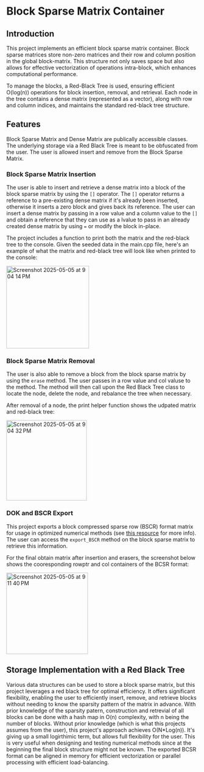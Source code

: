 # Block Sparse Matrix Container

## Introduction

This project implements an efficient block sparse matrix container. Block sparse matrices store non-zero matrices and their row and column position in the global block-matrix. This structure not only saves space but also allows for effective vectorization of operations intra-block, which enhances computational performance.

To manage the blocks, a Red-Black Tree is used, ensuring efficient O(log(n)) operations for block insertion, removal, and retrieval. Each node in the tree contains a dense matrix (represented as a vector), along with row and column indices, and maintains the standard red-black tree structure.

## Features

Block Sparse Matrix and Dense Matrix are publically accessible classes. The underlying storage via a Red Black Tree is meant to be obfuscated from the user. The user is allowed insert and remove from the Block Sparse Matrix.

### Block Sparse Matrix Insertion

The user is able to insert and retrieve a dense matrix into a block of the block sparse matrix by using the `[]` operator. The `[]` operator returns a reference to a pre-existing dense matrix if it's already been inserted, otherwise it inserts a zero block and gives back its reference. The user can insert a dense matrix by passing in a row value and a column value to the `[]` and obtain a reference that they can use as a lvalue to pass in an already created dense matrix by using `=` or modify the block in-place.

The project includes a function to print both the matrix and the red-black tree to the console. Given the seeded data in the main.cpp file, here's an example of what the matrix and red-black tree will look like when printed to the console:

<img width="217" alt="Screenshot 2025-05-05 at 9 04 14 PM" src="https://github.com/user-attachments/assets/2e12629f-aaf2-4543-8a6b-8b02278fd1e8" />

### Block Sparse Matrix Removal

The user is also able to remove a block from the block sparse matrix by using the `erase` method. The user passes in a row value and col valuse to the method. The method will then call upon the Red Black Tree class to locate the node, delete the node, and rebalance the tree when necessary.

After removal of a node, the print helper function shows the udpated matrix and red-black tree:

<img width="211" alt="Screenshot 2025-05-05 at 9 04 32 PM" src="https://github.com/user-attachments/assets/58bf95ea-1060-42b5-a00a-6affb7393b84" />

### DOK and BSCR Export

This project exports a block compressed sparse row (BSCR) format matrix for usage in optimized numerical methods (see [this resource](https://netlib.org/linalg/html_templates/node93.html) for more info). The user can access the `export_BSCR` method on the block sparse matrix to retrieve this information.

For the final obtain matrix after insertion and erasers, the screenshot below shows the cooresponding rowptr and col containers of the BCSR format:

<img width="214" alt="Screenshot 2025-05-05 at 9 11 40 PM" src="https://github.com/user-attachments/assets/019744d5-a6a3-4535-8954-26d7e3471234" />


## Storage Implementation with a Red Black Tree

Various data structures can be used to store a block sparse matrix, but this project leverages a red black tree for optimal efficiency. It offers significant flexibility, enabling the user to efficiently insert, remove, and retrieve blocks without needing to know the sparsity pattern of the matrix in advance. With prior knowledge of the sparsity patern, construction and retrevial of all blocks can be done with a hash map in O(n) complexity, with n being the number of blocks. Without prior knowledge (which is what this projects assumes from the user), this project's approach achieves O(N\*Log(n)). It's giving up a small logirthimic term, but allows full flexibility for the user. This is very useful when designing and testing numerical methods since at the beginning the final block structure might not be known. The exported BCSR format can be aligned in memory for efficient vectorization or parallel processing with efficient load-balancing.
